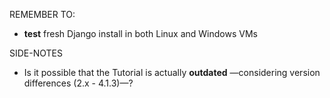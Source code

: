 
REMEMBER TO:
- **test** fresh Django install in both Linux and Windows VMs


SIDE-NOTES
- Is it possible that the Tutorial is actually **outdated** —considering version differences (2.x - 4.1.3)—?